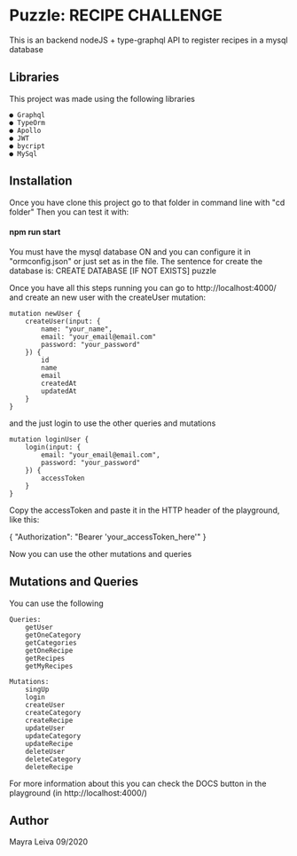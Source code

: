 # Puzzle: RECIPE CHALLENGE
This is an backend nodeJS + type-graphql API to register recipes in a mysql database

## Libraries
This project was made using the following libraries
    
    ● Graphql
    ● TypeOrm
    ● Apollo
    ● JWT
    ● bycript
    ● MySql


## Installation

Once you have clone this project go to that folder in command line with "cd folder"
Then you can test it with:

####    npm run start

You must have the mysql database ON and you can configure it in "ormconfig.json" or just set as in the file.
The sentence for create the database is: CREATE DATABASE [IF NOT EXISTS] puzzle

Once you have all this steps running you can go to http://localhost:4000/ and create an new user with the createUser mutation:

    mutation newUser {
        createUser(input: {
            name: "your_name",
            email: "your_email@email.com"
            password: "your_password"
        }) {
            id
            name
            email
            createdAt
            updatedAt
        }
    }

and the just login to use the other queries and mutations

    mutation loginUser {
        login(input: {
            email: "your_email@email.com",
            password: "your_password"
        }) {
            accessToken
        }
    }

Copy the accessToken and paste it in the HTTP header of the playground, like this:

{
    "Authorization": "Bearer 'your_accessToken_here'"
}

Now you can use the other mutations and queries

## Mutations and Queries
You can use the following

    Queries:
        getUser
        getOneCategory
        getCategories
        getOneRecipe
        getRecipes
        getMyRecipes

    Mutations:
        singUp
        login
        createUser
        createCategory
        createRecipe
        updateUser
        updateCategory
        updateRecipe
        deleteUser
        deleteCategory
        deleteRecipe    

For more information about this you can check the DOCS button in the playground (in http://localhost:4000/)

## Author
Mayra Leiva 09/2020